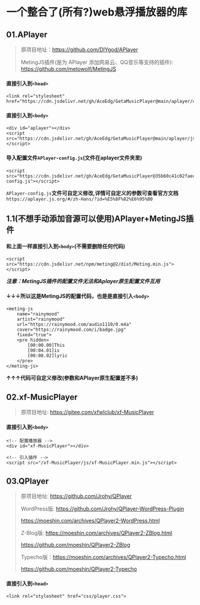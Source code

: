 # 一个整合了(所有?)web悬浮播放器的库

## 01.APlayer
> 原项目地址：https://github.com/DIYgod/APlayer
>
> MetingJS插件(是为 APlayer 添加网易云、QQ音乐等支持的插件): https://github.com/metowolf/MetingJS
#### 直接引入到`<head>`
```
<link rel="stylesheet" href="https://cdn.jsdelivr.net/gh/AceEdg/GetaMusicPlayer@main/aplayer/css/APlayer.min.css">
```
#### 直接引入到`<body>`
```
<div id="aplayer"></div>
<script src="https://cdn.jsdelivr.net/gh/AceEdg/GetaMusicPlayer@main/aplayer/js/APlayer.min.js"></script>
```
#### 导入配置文件`APlayer-config.js`(文件在aplayer文件夹里)
```
<script src="https://cdn.jsdelivr.net/gh/AceEdg/GetaMusicPlayer@35b60c41c02faecb68389bc78e63464168b819a0/aplayer/APlayer-config.js"></script>
```
 `APlayer-config.js`**文件可自定义修改,详情可自定义的参数可查看官方文档**`https://aplayer.js.org/#/zh-Hans/?id=%E5%8F%82%E6%95%B0`
 
## 1.1(不想手动添加音源可以使用)APlayer+MetingJS插件
#### 和上面一样直接引入到`<body>`(不需要删除任何代码)
```
<script src="https://cdn.jsdelivr.net/npm/meting@2/dist/Meting.min.js"></script>
```
***注意：MetingJS插件的配置文件无法和Aplayer原生配置文件互用***
#### ↓↓↓所以这是MetingJS的配置代码，也是是直接引入`<body>`
```
<meting-js
	name="rainymood"
	artist="rainymood"
	url="https://rainymood.com/audio1110/0.m4a"
	cover="https://rainymood.com/i/badge.jpg"
	fixed="true">
	<pre hidden>
		[00:00.00]This
		[00:04.01]is
		[00:08.02]lyric
	</pre>
</meting-js>
```
**↑↑↑代码可自定义修改(参数和APlayer原生配置差不多)**

## 02.xf-MusicPlayer
> 原项目地址: https://gitee.com/xfwlclub/xf-MusicPlayer
#### 直接引入到`<body>`
```
<!-- 配置播放器 -->
<div id="xf-MusicPlayer"></div>

<!-- 引入插件 -->
<script src="/xf-MusicPlayer/js/xf-MusicPlayer.min.js"></script>
```

## 03.QPlayer
> 原项目地址: https://github.com/Jrohy/QPlayer
> 
> WordPress版: https://github.com/Jrohy/QPlayer-WordPress-Plugin
>
> https://moeshin.com/archives/QPlayer2-WordPress.html
>
> Z-Blog版: https://moeshin.com/archives/QPlayer2-ZBlog.html
>
>   https://github.com/moeshin/QPlayer2-ZBlog
>
> Typecho版：https://moeshin.com/archives/QPlayer2-Typecho.html
>
>   https://github.com/moeshin/QPlayer2-Typecho
#### 直接引入到`<head>`
```
<link rel="stylesheet" href="css/player.css">
```
